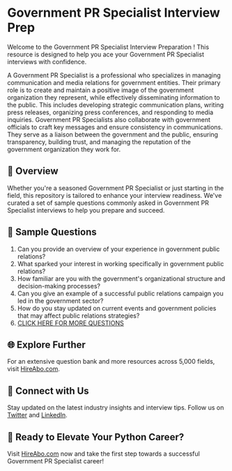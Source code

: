 # Government PR Specialist Interview Prep

Welcome to the Government PR Specialist Interview Preparation ! This resource is designed to help you ace your Government PR Specialist interviews with confidence.

A Government PR Specialist is a professional who specializes in managing communication and media relations for government entities. Their primary role is to create and maintain a positive image of the government organization they represent, while effectively disseminating information to the public. This includes developing strategic communication plans, writing press releases, organizing press conferences, and responding to media inquiries. Government PR Specialists also collaborate with government officials to craft key messages and ensure consistency in communications. They serve as a liaison between the government and the public, ensuring transparency, building trust, and managing the reputation of the government organization they work for.

## 🚀 Overview

Whether you're a seasoned Government PR Specialist or just starting in the field, this repository is tailored to enhance your interview readiness. We've curated a set of sample questions commonly asked in Government PR Specialist interviews to help you prepare and succeed.

## 📝 Sample Questions

1. Can you provide an overview of your experience in government public relations?
2. What sparked your interest in working specifically in government public relations?
3. How familiar are you with the government's organizational structure and decision-making processes?
4. Can you give an example of a successful public relations campaign you led in the government sector?
5. How do you stay updated on current events and government policies that may affect public relations strategies?
6. [CLICK HERE FOR MORE QUESTIONS](https://hireabo.com/job/8_1_40/Government%20PR%20Specialist)

## 🌐 Explore Further

For an extensive question bank and more resources across 5,000 fields, visit [HireAbo.com](https://www.hireabo.com).

## 📱 Connect with Us

Stay updated on the latest industry insights and interview tips. Follow us on [Twitter](https://twitter.com/hireabo) and [LinkedIn](https://www.linkedin.com/in/hire-abo-3609972a8/).

## 🚀 Ready to Elevate Your Python Career?

Visit [HireAbo.com](https://www.hireabo.com) now and take the first step towards a successful Government PR Specialist career!